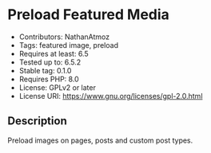 # Preload Featured Media

* Contributors: NathanAtmoz
* Tags: featured image, preload
* Requires at least: 6.5
* Tested up to: 6.5.2
* Stable tag: 0.1.0
* Requires PHP: 8.0
* License: GPLv2 or later
* License URI: https://www.gnu.org/licenses/gpl-2.0.html

Description
-----------
Preload images on pages, posts and custom post types.